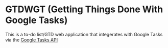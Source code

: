 GTDWGT (Getting Things Done With Google Tasks)
==========
This is a to-do list/GTD web application that integerates with Google Tasks via the [Google Tasks API](https://developers.google.com/google-apps/tasks/)